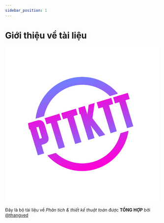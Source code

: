 ```yaml
---
sidebar_position: 1
---
```


# Giới thiệu về tài liệu

![logo](../static/img/logo.svg)

Đây là bộ tài liệu về *Phân tích & thiết kế thuật toán* được **TỔNG HỢP** bởi [@thangved](https://gihub.com/thangved)

